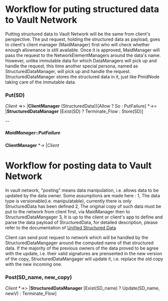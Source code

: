 # Workflow for puting structured data to Vault Network
Putting structured data to Vault Network will be the same from client's perspective. The put request, holding the structured data as payload, goes to client's client manager (MaidManager) first who will check whether enough allownance is still available.
Once it is approved, MaidManager will pass the request to the NetworkElementManagers around the data's name.
However, unlike immutable data for which DataManagers will pick up and handle the request, this time another special persona, named as StructuredDataManager, will pick up and handle the request.
StructuredDataManager stores the structured data in it, just like PmidNode taking care of the immutable data.

### Put(SD)
_Client_  =>> |__ClientManager__ (StructuredData))[Allow ? So : PutFailure]
         *->> |__StructuredDataManager__  [Exist(SD) ? Terminate_Flow : Store(SD)]

--
##### MaidManager::PutFailure
__ClientManager__ *-> |_Client_


# Workflow for posting data to Vault Network
In vault network, "posting" means data manipulation, i.e. allows data to be updated by the data owner.
Some assumptions are made here :
    1, The data type is versionable(i.e. manipulatable), currently there is only StructuredData has been defined
    2, The original copy of such data must be put to the network from client first, via MaidManager then to StructuredDataMangager
    3, It is up to the client or client's app to define and parse the data payload of StructuredData, for detailed description, please refer to the documentation of [Unified Structured Data](https://github.com/maidsafe/rfcs/blob/master/active/0000-Unified-structured-data.md)

Client can send post request to network which will be handled by the StructuredDataMangager around the computed name of that structured data.
If the majority of the previous owners of the data proved to be agree with the update, i.e. their valid signatures are prensented in the new version of the copy, StructuredDataMangager will update it, i.e. replace the old copy with the new incoming one.

### Post(SD_name, new_copy)
_Client_  *->> |__StructuredDataManager__  [Exist(SD_name) ? Update(SD_name, newV) : Terminate_Flow]

